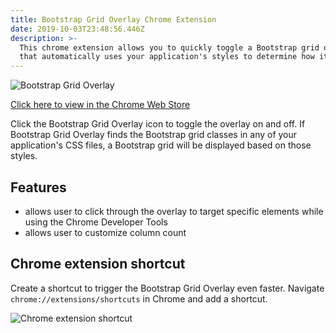 ```yaml
---
title: Bootstrap Grid Overlay Chrome Extension
date: 2019-10-03T23:48:56.446Z
description: >-
  This chrome extension allows you to quickly toggle a Bootstrap grid overlay
  that automatically uses your application's styles to determine how it looks.
---
```

![Bootstrap Grid Overlay](/img/bootstrap-grid-overlay.png "Bootstrap Grid Overlay")

[Click here to view in the Chrome Web Store](https://chrome.google.com/webstore/detail/bootstrap-grid-overlay/mnlklmelflkheijccafopdohgclfefcg)

Click the Bootstrap Grid Overlay icon to toggle the overlay on and off. If Bootstrap Grid Overlay finds the Bootstrap grid classes in any of your application's CSS files, a Bootstrap grid will be displayed based on those styles.

## Features

* allows user to click through the overlay to target specific elements while using the Chrome Developer Tools
* allows user to customize column count

## Chrome extension shortcut

Create a shortcut to trigger the Bootstrap Grid Overlay even faster. Navigate `chrome://extensions/shortcuts` in Chrome and add a shortcut.

![Chrome extension shortcut](/img/screenshot-2019-10-03-20.02.38.png "Chrome extension shortcut")
